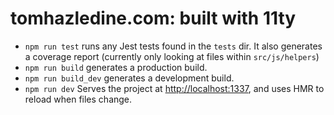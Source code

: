 # tomhazledine.com: built with 11ty

* `npm run test` runs any Jest tests found in the `tests` dir. It also generates a coverage report (currently only looking at files within `src/js/helpers`)
* `npm run build` generates a production build.
* `npm run build_dev` generates a development build.
* `npm run dev` Serves the project at [http://localhost:1337](http://localhost:1337), and uses HMR to reload when files change.

